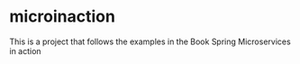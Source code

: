 # microinaction
This is a project that follows the examples in the Book Spring Microservices in action
